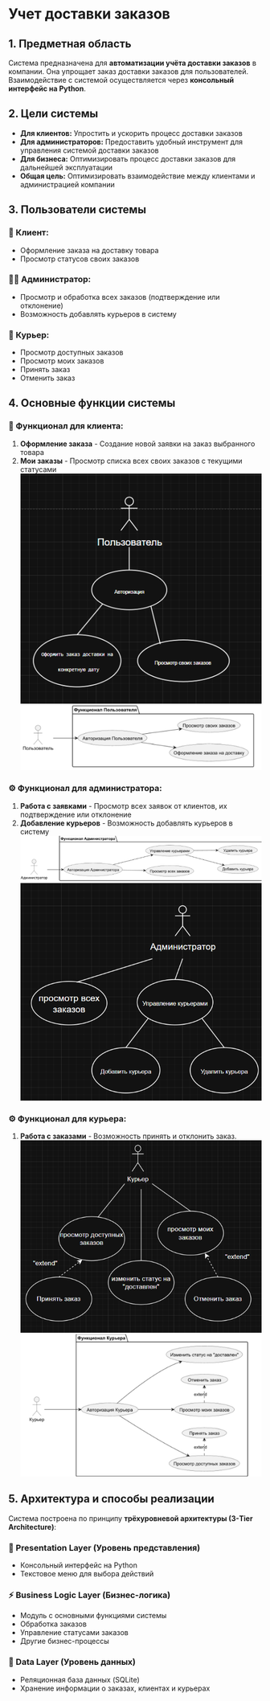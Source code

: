 # Учет доставки заказов

## 1. Предметная область

Система предназначена для **автоматизации учёта доставки заказов** в компании. Она упрощает заказ доставки заказов для пользователей. Взаимодействие с системой осуществляется через **консольный интерфейс на Python**.

## 2. Цели системы

- **Для клиентов:** Упростить и ускорить процесс доставки заказов
- **Для администраторов:** Предоставить удобный инструмент для управления системой доставки заказов
- **Для бизнеса:** Оптимизировать процесс доставки заказов для дальнейшей эксплуатации
- **Общая цель:** Оптимизировать взаимодействие между клиентами и администрацией компании

## 3. Пользователи системы

### 👤 Клиент:
- Оформление заказа на доставку товара
- Просмотр статусов своих заказов

### 👨‍💼 Администратор:
- Просмотр и обработка всех заказов (подтверждение или отклонение)
- Возможность добавлять курьеров в систему

### 👨‍ Курьер:
- Просмотр доступных заказов
- Просмотр моих заказов
- Принять заказ
- Отменить заказ

## 4. Основные функции системы

### 🛒 Функционал для клиента:
1. **Оформление заказа** - Создание новой заявки на заказ выбранного товара
2. **Мои заказы** - Просмотр списка всех своих заказов с текущими статусами
![img_4.png](png/img_4.png) ![img_5.png](png/img_5.png)

### ⚙️ Функционал для администратора:
1. **Работа с заявками** - Просмотр всех заявок от клиентов, их подтверждение или отклонение
2. **Добавление курьеров** - Возможность добавлять курьеров в систему
![img.png](png/img.png) ![img_1.png](png/img_1.png)

### ⚙️ Функционал для курьера:
1. **Работа с заказами** - Возможность принять и отклонить заказ.
![img_2.png](png/img_2.png) ![img_3.png](png/img_3.png)

## 5. Архитектура и способы реализации

Система построена по принципу **трёхуровневой архитектуры (3-Tier Architecture)**:

### 🎯 Presentation Layer (Уровень представления)
- Консольный интерфейс на Python
- Текстовое меню для выбора действий

### ⚡ Business Logic Layer (Бизнес-логика)
- Модуль с основными функциями системы
- Обработка заказов
- Управление статусами заказов
- Другие бизнес-процессы

### 💾 Data Layer (Уровень данных)
- Реляционная база данных (SQLite)
- Хранение информации о заказах, клиентах и курьерах
